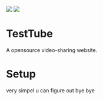 ![](https://shields.io/badge/PHP-8.2-green?logo=php) ![](https://shields.io/badge/Bootstrap-5.3%20alpha1-green?logo=bootstrap)
# TestTube
A opensource video-sharing website.

# Setup
very simpel u can figure out bye bye
